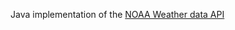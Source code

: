 Java implementation of the [NOAA Weather data API](https://www.ncdc.noaa.gov/cdo-web/webservices/v2)

